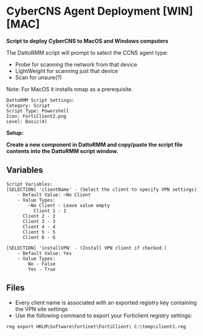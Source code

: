 # CyberCNS Agent Deployment [WIN][MAC]
**Script to deploy CyberCNS to MacOS and Windows computers**

The DattoRMM script will prompt to select the CCNS agent type:
  - Probe for scanning the network from that device
  - LightWeight for scanning just that device
  - Scan for unsure(?)
  
  Note: For MacOS it installs nmap as a prerequisite.

```
DattoRMM Script Settings:
Category: Script
Script Type: Powershell
Icon: FortiClient2.png
Level: Basic(4)
```
**Setup:**

**Create a new component in DattoRMM and copy/paste the script file contents into the DattoRMM script window.**

## Variables
```
Script Variables:
[SELECTION] 'clientName' - (Select the client to specify VPN settings)
	- Default Value: ~No Client
	- Value Types:
    	~No Client - Leave value empty
		  Client 1 - 1
      Client 2 - 2
      Client 3 - 3
      Client 4 - 4
      Client 5 - 5
      Client 6 - 6
		
[SELECTION] 'installVPN' - (Install VPN client if checked.)
	- Default Value: Yes
	- Value Types:
    	No - False
    	Yes - True
```

## Files

- Every client name is associated with an exported registry key containing the VPN site settings
- Use the following command to export your Forticlient registry settings:
```
reg export HKLM\Software\Fortinet\FortiClient\ C:\temp\client1.reg
```
